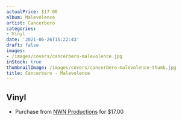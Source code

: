 ```yaml
---
actualPrice: $17.00
album: Malevolence
artist: Cancerbero
categories:
- Vinyl
date: '2021-06-26T15:22:43'
draft: false
images:
- /images/covers/cancerbero-malevolence.jpg
inStock: true
thumbnailImage: /images/covers/cancerbero-malevolence-thumb.jpg
title: Cancerbero - Malevolence
---
```


## Vinyl
* Purchase from [NWN Productions](http://shop.nwnprod.com/index.php?route=product/product&path=75&product_id=9324&sort=pd.name&order=ASC) for $17.00
